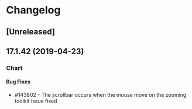 # Changelog

## [Unreleased]

## 17.1.42 (2019-04-23)

### Chart

#### Bug Fixes

- #143802 - The scrollbar occurs when the mouse move on the zooming toolkit issue fixed